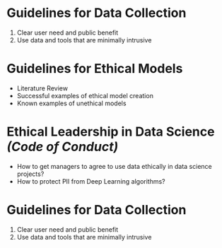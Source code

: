 # Guidelines for Data Collection 
1. Clear user need and public benefit
2. Use data and tools that are minimally intrusive 

# Guidelines for Ethical Models
- Literature Review
- Successful examples of ethical model creation
- Known examples of unethical models

# Ethical Leadership in Data Science _(Code of Conduct)_
- How to get managers to agree to use data ethically in data science projects?
- How to protect PII from Deep Learning algorithms?

# Guidelines for Data Collection 
1. Clear user need and public benefit
2. Use data and tools that are minimally intrusive 
